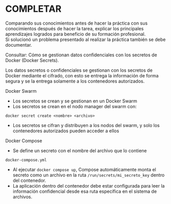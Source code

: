 # COMPLETAR  
Comparando sus conocimientos antes de hacer la práctica con sus conocimientos después de hacer la tarea, explicar los principales aprendizajes logrados para beneficio de su formación profesional.  
Si solucionó un problema presentado al realizar la práctica también se debe documentar.

Consultar: Cómo se gestionan datos confidenciales con los secretos de Docker (Docker Secrets).

Los datos secretos o confidenciales se gestionan con los secretos de Docker mediante el cifrado, con esto se entrega la información de forma segura y se la entrega solamente a los contenedores autorizados.

Docker Swarm
- Los secretos se crean y se gestionan en un Docker Swarm
- Los secretos se crean en el nodo manager del swarm con:
```
docker secret create <nombre> <archivo>
```
- Los secretos se cifran y distribuyen a los nodos del swarm, y solo los contenedores autorizados pueden acceder a ellos

Docker Compose
- Se define un secreto con el nombre del archivo que lo contiene
```
docker-compose.yml
```
- Al ejecutar ```docker compose up```, Compose automáticamente monta el secreto como un archivo en la ruta ```/run/secrets/mi_secreto_key``` dentro del contenedor.
- La aplicación dentro del contenedor debe estar configurada para leer la información confidencial desde esa ruta específica en el sistema de archivos.
